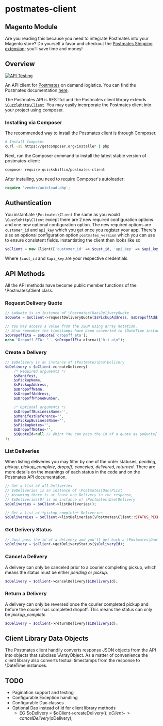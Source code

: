 # postmates-client

## Magento Module
Are you reading this because you need to integrate Postmates into your Magento store? Do yourself a favor and checkout the [Postmates Shipping extension](http://www.magentocommerce.com/magento-connect/postmates-shipping-30057.html); you’ll save time and money!

## Overview

[![API Testing](https://img.shields.io/badge/API%20Test-RapidAPI-blue.svg)](https://rapidapi.com/package/PostmatesAPI/functions?utm_source=PostmatesGithub&utm_medium=button&utm_content=Vender_GitHub)

An API client for [Postmates](https://postmates.com/developer) on demand logistics. You can find the Postmates documentation [here](https://postmates.com/developer/docs).

The Postmates API is RESTful and the Postmates client library extends  [`\Guzzlehttp\Client`](http://guzzle.readthedocs.org/en/latest/). You may easily incorporate the Postmates client into your project using composer.

### Installing via Composer

The recommended way to install the Postmates client is through
[Composer](http://getcomposer.org).

```bash
# Install Composer
curl -sS https://getcomposer.org/installer | php
```

Next, run the Composer command to install the latest stable version of postmates-client:

```bash
composer require quickshiftin/postmates-client
```

After installing, you need to require Composer's autoloader:

```php
require 'vendor/autoload.php';
```

## Authentication
You instantiate `\Postmates\Client` the same as you would `\Guzzlehttp\Client` except there are 2 new required configuration options and one new optional configuration option. The new required options are `customer_id` and `api_key` which you get once you [register](https://postmates.com/developer/register) your app. There's also an optional configuration option `postmates_version` which you can use to ensure consistent fields. Instantiating the client then looks like so
```php
$oClient = new Client(['customer_id' => $cust_id, 'api_key' => $api_key]);
```
Where `$cust_id` and `$api_key` are your respective credentials.

## API Methods
All the API methods have become public member functions of the \Postmates\Client class.

### Request Delivery Quote
```php
// $oQuote is an instance of \Postmates\Dao\DeliveryQuote
$oQuote = $oClient->requestDeliveryQuote($sPickupAddress, $sDropoffAddress);

// You may access a value from the JSON using array notation.
// Also remember the timestamps have been converted to \DateTime instances for us.
$oDropoffEta = $oQuote['dropoff_eta'];
echo 'Dropoff ETA: ' . $oDropoffEta->format("h:i a\n");
```

### Create a Delivery
```php
// $oDelivery is an instance of \Postmates\Dao\Delivery
$oDelivery = $oClient->createDelivery(
    /* Required arguments */
    $sManifest,
    $sPickupName,
    $sPickupAddress,
    $sDropoffName,
    $sDropoffAddress,
    $sDropoffPhoneNumber,

    /* Optional arguments */   
    $sDropoffBusinessName='',
    $sManifestReference='',
    $sPickupBusinessName='',
    $sPickupNotes='',
    $sDropoffNotes='',
    $iQuoteId=null // @hint You can pass the id of a quote as $oQuote['id']
);
```

### List Deliveries
When listing deliveries you may filter by one of the order statuses, *pending*, *pickup*, *pickup_complete*, *dropoff*, *canceled*, *delivered*, *returned*. There are more details on the meanings of each status in the code and on the Postmates API documentation.
```php
// Get a list of all Deliveries
// $oDeliveries is an instance of \Postmates\Dao\PList
// Assuming there is at least one Delivery in the response,
// $oDeliveries[0] is an instance of \Postmates\Dao\Delivery
$oDeliveries = $oClient->listDeliveries();

// Get a list of *pickup_complete* Deliveries
$oDelivereies = $oClient->listDeliveries(\Postmates\Client::STATUS_PICKUP_COMPLETE);

```

### Get Delivery Status
```php
// Just pass the id of a delivery and you'll get back a \Postmates\Dao\Delivery.
$oDelivery = $oClient->getDeliveryStatus($sDeliveryId);
```

### Cancel a Delivery
A delivery can only be canceled prior to a courier completing pickup, which means the status must be either *pending* or *pickup*.
```php
$oDelivery = $oClient->cancelDelivery($iDeliveryId);
```

### Return a Delivery
A delivery can only be reversed once the courier completed pickup and before the courier has completed dropoff. This means the status can only be *pickup_complete*.
```php
$oDelivery = $oClient->returnDelivery($iDeliveryId);
```

## Client Library Data Objects
The Postmates client handily converts response JSON objects from the API into objects that subclass \ArrayObject. As a matter of convenience the client library also converts textual timestamps from the response to \DateTime instances.

## TODO
 * Pagination support and testing
 * Configurable Exception handling
 * Configurable Dao classes
 * Optional Dao instead of id for client library methods
   * EG $oDelivery = $oClient->createDelivery(); $oClient->cancelDelivery($oDelivery);

